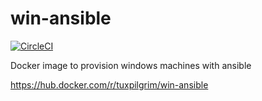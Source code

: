 # win-ansible
[![CircleCI](https://circleci.com/gh/edsoncelio/win-ansible.svg?style=svg)](https://circleci.com/gh/edsoncelio/win-ansible)

Docker image to provision windows machines with ansible 

https://hub.docker.com/r/tuxpilgrim/win-ansible








